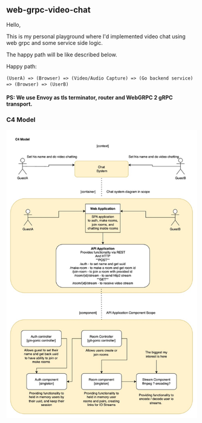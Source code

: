 ## web-grpc-video-chat

Hello,

This is my personal playground where I'd implemented video chat using web grpc and some service side logic.

The happy path will be like described below.

Happy path:
```
(UserA) => (Browser) => (Video/Audio Capture) => (Go backend service) => (Browser) => (UserB)
```

#### PS: We use Envoy as tls terminator, router and WebGRPC 2 gRPC transport.

### C4 Model
![](mac-video-chat.jpg)
